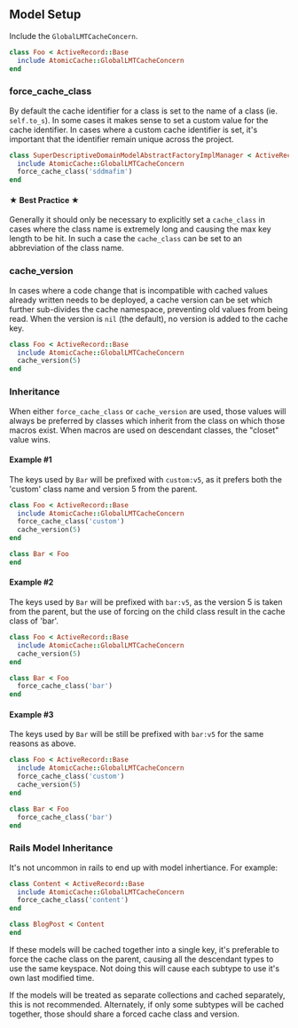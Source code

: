 ## Model Setup
Include the `GlobalLMTCacheConcern`.

```ruby
class Foo < ActiveRecord::Base
  include AtomicCache::GlobalLMTCacheConcern
end
```

### force_cache_class
By default the cache identifier for a class is set to the name of a class (ie. `self.to_s`).  In some cases it makes sense to set a custom value for the cache identifier.  In cases where a custom cache identifier is set, it's important that the identifier remain unique across the project.

```ruby
class SuperDescriptiveDomainModelAbstractFactoryImplManager < ActiveRecord::Base
  include AtomicCache::GlobalLMTCacheConcern
  force_cache_class('sddmafim')
end
```

#### ★ Best Practice ★
Generally it should only be necessary to explicitly set a `cache_class` in cases where the class name is extremely long and causing the max key length to be hit.  In such a case the `cache_class` can be set to an abbreviation of the class name.

### cache_version
In cases where a code change that is incompatible with cached values already written needs to be deployed, a cache version can be set which further sub-divides the cache namespace, preventing old values from being read.  When the version is `nil` (the default), no version is added to the cache key.

```ruby
class Foo < ActiveRecord::Base
  include AtomicCache::GlobalLMTCacheConcern
  cache_version(5)
end
```

### Inheritance

When either `force_cache_class` or `cache_version` are used, those values will always be preferred by classes which inherit from the class on which those macros exist. When macros are used on descendant classes, the "closet" value wins.

#### Example #1
The keys used by `Bar` will be prefixed with `custom:v5`, as it prefers both the 'custom' class name and version 5 from the parent.
```ruby
class Foo < ActiveRecord::Base
  include AtomicCache::GlobalLMTCacheConcern
  force_cache_class('custom')
  cache_version(5)
end

class Bar < Foo
end
```

#### Example #2
The keys used by `Bar` will be prefixed with `bar:v5`, as the version 5 is taken from the parent, but the use of forcing on the child class result in the cache class of 'bar'.
```ruby
class Foo < ActiveRecord::Base
  include AtomicCache::GlobalLMTCacheConcern
  cache_version(5)
end

class Bar < Foo
  force_cache_class('bar')
end
```

#### Example #3
The keys used by `Bar` will be still be prefixed with `bar:v5` for the same reasons as above.
```ruby
class Foo < ActiveRecord::Base
  include AtomicCache::GlobalLMTCacheConcern
  force_cache_class('custom')
  cache_version(5)
end

class Bar < Foo
  force_cache_class('bar')
end
```

### Rails Model Inheritance

It's not uncommon in rails to end up with model inhertiance. For example:

```ruby
class Content < ActiveRecord::Base
  include AtomicCache::GlobalLMTCacheConcern
  force_cache_class('content')
end

class BlogPost < Content
end
```

If these models will be cached together into a single key, it's preferable to force the cache class on the parent, causing all the descendant types to use the same keyspace. Not doing this will cause each subtype to use it's own last modified time.

If the models will be treated as separate collections and cached separately, this is not recommended. Alternately, if only some subtypes will be cached together, those should share a forced cache class and version.
